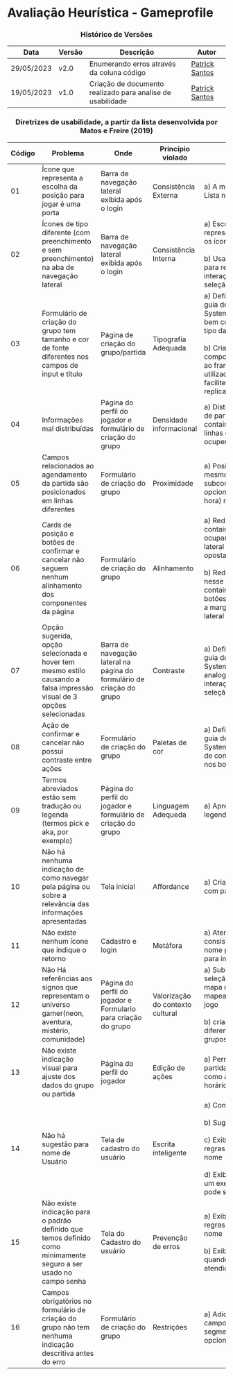 # Avaliação Heurística - Gameprofile

<div align="center">

### Histórico de Versões
| Data | Versão |Descrição| Autor
|--|--|--|--|
| 29/05/2023 | v2.0 | Enumerando erros através da coluna código | [Patrick Santos](https://github.com/patrickmf)|
| 19/05/2023 | v1.0 | Criação de documento realizado para analise de usabilidade | [Patrick Santos](https://github.com/patrickmf)|
</div>

<div align="center">

### Diretrizes de usabilidade, a partir da lista desenvolvida por Matos e Freire (2019)

| Código | Problema | Onde | Princípio violado | Solução |
| --- | --- | --- | --- | --- | 
| 01 | Ícone que representa a escolha da posição para jogar é uma porta | Barra de navegação lateral exibida após o login | Consistência Externa | a) A metáfora do Alvo ou Lista no ícone|
| 02 | Ícones de tipo diferente (com preenchimento e sem preenchimento) na aba de navegação lateral | Barra de navegação lateral exibida após o login | Consistência Interna  | a) Escolher um tipo para representação de todos os ícones na plataforma. </br></br> b) Usar tipos diferentes para representar alguma interação, como hover ou seleção, por exemplo |
| 03 | Formulário de criação do grupo tem tamanho e cor de fonte diferentes nos campos de input e título | Página de criação do grupo/partida | Tipografia Adequada | a) Definir através de um guia de estilo(ou Design System)a paleta de cores, bem como o tamanhos e tipo das fontes usadas  </br></br> b) Criar componentes(referência ao framework react, utilizado no projeto) que facilitem o processo replicado/padronizado |
| 04 | Informações mal distribuídas | Página do perfil do jogador e formulário de criação do grupo | Densidade informacional | a) Distribuir informações de partida e grupo em containers diferentes e em linhas diferentes que ocupem |
| 05 | Campos relacionados ao agendamento da partida são posicionados em linhas diferentes | Formulário de criação do grupo | Proximidade | a) Posicionar dados do mesmo subconjunto(campos opcionais e/ou data e hora) mais próximos |
| 06 | Cards de posição e botões de confirmar e cancelar não seguem nenhum alinhamento dos componentes da página | Formulário de criação do grupo | Alinhamento | a) Redimensionar container dos cards para ocupar do fim da barra lateral até a margem oposta </br></br> b) Redistribuir os cards nesse novo espaço do container c) alinhar botões(confimar/cancelar) a margem oposta a barra lateral |
| 07 | Opção sugerida, opção selecionada e hover tem mesmo estilo causando a falsa impressão visual de 3 opções selecionadas | Barra de navegação lateral na página do formulário de criação do grupo | Contraste | a) Definir através de um guia de estilo(ou Design System)a paleta de cores analogas para diferencias interações hover e seleção |
| 08 | Ação de confirmar e cancelar não possui contraste entre ações | Formulário de criação do grupo | Paletas de cor | a) Definir através de um guia de estilo(ou Design System)a paleta de cores de contraste e aplica-las nos botões |
| 09 | Termos abreviados estão sem tradução ou legenda (termos pick e aka, por exemplo)| Página do perfil do jogador e formulário de criação do grupo | Linguagem Adequeda | a) Apresentar tradução ou legenda junto aos nomes |
| 10 | Não há nenhuma indicação de como navegar pela página ou sobre a relevância das informações apresentadas| Tela inicial | Affordance | a) Criar uma página inicial com parte das funções|
| 11 | Não existe nenhum ícone que indique o retorno | Cadastro e login | Metáfora | a) Atendendo a consistência interna trocar nome por ícone de seta para indicar retorno|
| 12 | Não Há referências aos signos que representam o universo gamer(neon, aventura, mistério, comunidade)| Página do perfil do jogador e Formulario para criação do grupo| Valorização do contexto cultural | a) Substituir cards para seleção de posição por mapa com botões mapeando as posições do jogo </br></br> b) criar ícones para diferenciar o conceito de grupos e partidas |
| 13 | Não existe indicação visual para ajuste dos dados do grupo ou partida | Página do perfil do jogador | Edição de ações | a) Permitir a edição de partidas não iniciadas, como a redefinição do horário |
| 14 | Não há sugestão para nome de Usuário | Tela de cadastro do usuário | Escrita inteligente | a) Conectar a conta Riot </br></br> b) Sugerir nome aleatório </br></br> c) Exibir fora do campo regras para criação do nome </br></br> d) Exibir dentro do campo um exemplo de nome que pode ser usado |
| 15 | Não existe indicação para o padrão definido que temos definido como minimamente seguro a ser usado no campo senha| Tela do Cadastro do usuário | Prevenção de erros | a) Exibir fora do campo regras para criação do nome </br></br> b) Exibir em vermelho quando regra não for atendida |
| 16 | Campos obrigatórios no formulário de criação do grupo não tem nenhuma indicação descritiva antes do erro | Formulário de criação do grupo | Restrições | a) Adicinar legenda aos campos obrigatórios e/ou segmenta-los dos opcionais |
  </div>
